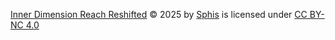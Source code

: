 <a href="https://github.com/sphis-sinco/InnerDimensionReach-Reshifted">Inner Dimension Reach Reshifted</a> © 2025 by <a href="mailto:sinconsistencia@gmail.com">Sphis</a> is licensed under <a href="https://creativecommons.org/licenses/by-nc/4.0/">CC BY-NC 4.0</a><img src="https://mirrors.creativecommons.org/presskit/icons/cc.svg" alt="" style="max-width: 1em;max-height:1em;margin-left: .2em;"><img src="https://mirrors.creativecommons.org/presskit/icons/by.svg" alt="" style="max-width: 1em;max-height:1em;margin-left: .2em;"><img src="https://mirrors.creativecommons.org/presskit/icons/nc.svg" alt="" style="max-width: 1em;max-height:1em;margin-left: .2em;">
